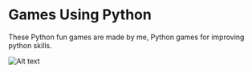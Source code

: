 # Games Using Python
 These Python fun games are made by me, Python games for improving python skills.

![Alt text](https://files.realpython.com/media/Build-a-Game-with-Python-Turtle_Watermarked.f6b33b2beab1.jpg)

